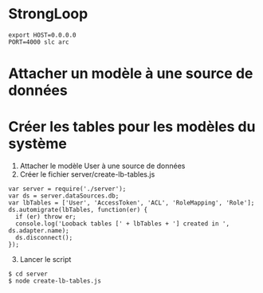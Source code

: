 # StrongLoop
```
export HOST=0.0.0.0
PORT=4000 slc arc
```
# Attacher un modèle à une source de données

# Créer les tables pour les modèles du système
1. Attacher le modèle User à une source de données
2. Créer le fichier server/create-lb-tables.js
```
var server = require('./server');
var ds = server.dataSources.db;
var lbTables = ['User', 'AccessToken', 'ACL', 'RoleMapping', 'Role'];
ds.automigrate(lbTables, function(er) {
  if (er) throw er;
  console.log('Looback tables [' + lbTables + '] created in ', ds.adapter.name);
  ds.disconnect();
});
```
3. Lancer le script
```
$ cd server
$ node create-lb-tables.js
```


